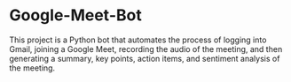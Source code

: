 # Google-Meet-Bot
This project is a Python bot that automates the process of logging into Gmail, joining a Google Meet, recording the audio of the meeting, and then generating a summary, key points, action items, and sentiment analysis of the meeting. 
